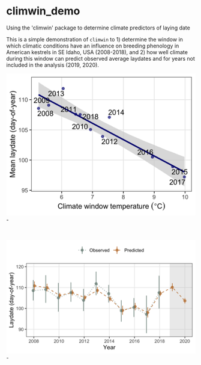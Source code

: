 # climwin_demo
Using the 'climwin' package to determine climate predictors of laying date

This is a simple demonstration of `climwin` to 1) determine the window in which climatic conditions have an influence on breeding phenology in American kestrels in SE Idaho, USA (2008-2018), and 2) how well climate during this window can predict observed average laydates and for years not included in the analysis (2019, 2020).

<img src="/figures/ribbon.png" width="600" />-

<br>  

<img src="/figures/predictions_2020.png" width="600" />-
